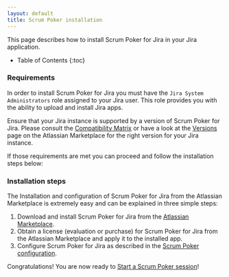 ```yaml
---
layout: default
title: Scrum Poker installation
---
```


This page describes how to install Scrum Poker for Jira in your Jira application.

* Table of Contents
{:toc}

### Requirements

In order to install Scrum Poker for Jira you must have the `Jira System Administrators` role assigned to your Jira user.
This role provides you with the ability to upload and install Jira apps.

Ensure that your Jira instance is supported by a version of Scrum Poker for Jira.
Please consult the [Compatibility Matrix](/compatibility-matrix) or have a look at the [Versions](https://marketplace.atlassian.com/apps/1218884/scrum-poker?hosting=server&tab=versions) page on the Atlassian Marketplace for the right version for your Jira instance.

If those requirements are met you can proceed and follow the installation steps below:

### Installation steps

The Installation and configuration of Scrum Poker for Jira from the Atlassian Marketplace is extremely easy and can be explained in three simple steps:

1. Download and install Scrum Poker for Jira from the <a href="{{ site.marketplace_url }}">Atlassian Marketplace</a>.
1. Obtain a license (evaluation or purchase) for Scrum Poker for Jira from the Atlassian Marketplace and apply it to the installed app.
1. Configure Scrum Poker for Jira as described in the <a href="/scrum-poker-configuration">Scrum Poker configuration</a>.

Congratulations!
You are now ready to [Start a Scrum Poker session](/start-scrum-poker-session)!
